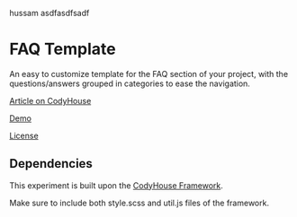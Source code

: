 hussam
asdfasdfsadf
# FAQ Template

An easy to customize template for the FAQ section of your project, with the questions/answers grouped in categories to ease the navigation.

[Article on CodyHouse](https://codyhouse.co/gem/css-faq-template)

[Demo](https://codyhouse.co/demo/faq-template)
 
[License](https://codyhouse.co/license)

## Dependencies

This experiment is built upon the [CodyHouse Framework](https://github.com/CodyHouse/codyhouse-framework).

Make sure to include both style.scss and util.js files of the framework.
